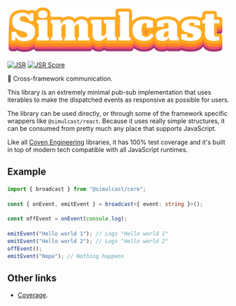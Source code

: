 <img alt="Simulcast Core logo" src="https://raw.githubusercontent.com/covenengineering/libraries/main/@simulcast/core/logo.svg" height="108" />

[![JSR](https://jsr.io/badges/@simulcast/core)](https://jsr.io/@simulcast/core)
[![JSR Score](https://jsr.io/badges/@simulcast/core/score)](https://jsr.io/@simulcast/core/score)

📡 Cross-framework communication.

This library is an extremely minimal pub-sub implementation that uses iterables
to make the dispatched events as responsive as possible for users.

The library can be used directly, or through some of the framework specific
wrappers like `@simulcast/react`. Because it uses really simple structures, it
can be consumed from pretty much any place that supports JavaScript.

Like all [Coven Engineering](https://coven.engineering) libraries, it has 100%
test coverage and it's built in top of modern tech compatible with all
JavaScript runtimes.

## Example

```typescript
import { broadcast } from "@simulcast/core";

const { onEvent, emitEvent } = broadcast<{ event: string }>();

const offEvent = onEvent(console.log);

emitEvent("Hello world 1"); // Logs "Hello world 1"
emitEvent("Hello world 2"); // Logs "Hello world 2"
offEvent();
emitEvent("Nope"); // Nothing happens
```

## Other links

- [Coverage](https://coveralls.io/github/covenengineering/libraries).
